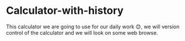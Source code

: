 # Calculator-with-history
This calculator we are going to use for our daily work 😊, we will version control of the calculator and we will look on some web  browse.
